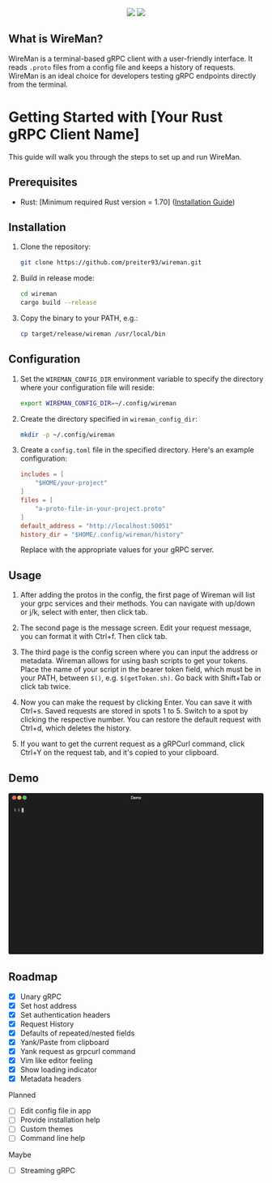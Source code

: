 <p align="center">
    <img src="https://github.com/preiter93/wireman/blob/main/resources/logo-light.png?raw=true#gh-light-mode-only" width="700"/>
    <img src="https://github.com/preiter93/wireman/blob/main/resources/logo-dark.png?raw=true#gh-dark-mode-only" width="700"/>
</p>

## What is WireMan?

WireMan is a terminal-based gRPC client with a user-friendly interface. It reads `.proto` files from a config file and keeps a history of requests.
WireMan is an ideal choice for developers testing gRPC endpoints directly from the terminal.

# Getting Started with [Your Rust gRPC Client Name]

This guide will walk you through the steps to set up and run WireMan.

## Prerequisites

- Rust: [Minimum required Rust version = 1.70] ([Installation Guide](https://www.rust-lang.org/tools/install))

## Installation

1. Clone the repository:

    ```bash
    git clone https://github.com/preiter93/wireman.git
    ```

2. Build in release mode:

    ```bash
    cd wireman
    cargo build --release
    ```

3. Copy the binary to your PATH, e.g.:

    ```bash
    cp target/release/wireman /usr/local/bin
    ```

## Configuration

1. Set the `WIREMAN_CONFIG_DIR` environment variable to specify the directory where your configuration file will reside:

    ```bash
    export WIREMAN_CONFIG_DIR=~/.config/wireman
    ```

2. Create the directory specified in `wireman_config_dir`:

    ```bash
    mkdir -p ~/.config/wireman
    ```

3. Create a `config.toml` file in the specified directory. Here's an example configuration:

    ```toml
    includes = [
        "$HOME/your-project"
    ]
    files = [
        "a-proto-file-in-your-project.proto"
    ]
    default_address = "http://localhost:50051"
    history_dir = "$HOME/.config/wireman/history"
    ```

    Replace with the appropriate values for your gRPC server.

## Usage

1. After adding the protos in the config, the first page of Wireman will list your grpc services and their methods. You can navigate with up/down or j/k, select with enter, then click tab.

2. The second page is the message screen. Edit your request message, you can format it with Ctrl+f. Then click tab.
 
3. The third page is the config screen where you can input the address or metadata. Wireman allows for using bash scripts to get your tokens. Place the name of your script in the bearer token field, which must be in your PATH, between `$()`, e.g. `$(getToken.sh)`. Go back with Shift+Tab or click tab twice.

4. Now you can make the request by clicking Enter. You can save it with Ctrl+s. Saved requests are stored in spots 1 to 5. Switch to a spot by clicking the respective number. You can restore the default request with Ctrl+d, which deletes the history.

5. If you want to get the current request as a gRPCurl command, click Ctrl+Y on the request tab, and it's copied to your clipboard.

## Demo

![](resources/demo.gif)

## Roadmap

- [x] Unary gRPC
- [x] Set host address
- [x] Set authentication headers
- [x] Request History
- [x] Defaults of repeated/nested fields
- [x] Yank/Paste from clipboard
- [x] Yank request as grpcurl command
- [x] Vim like editor feeling
- [x] Show loading indicator
- [x] Metadata headers

Planned
- [ ] Edit config file in app
- [ ] Provide installation help
- [ ] Custom themes
- [ ] Command line help

Maybe
- [ ] Streaming gRPC
